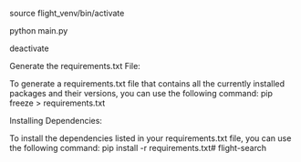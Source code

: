 source flight_venv/bin/activate  

python main.py

deactivate

Generate the requirements.txt File:

To generate a requirements.txt file that contains all the currently installed packages and their versions, you can use the following command: pip freeze > requirements.txt

Installing Dependencies:

To install the dependencies listed in your requirements.txt file, you can use the following command: pip install -r requirements.txt# flight-search
